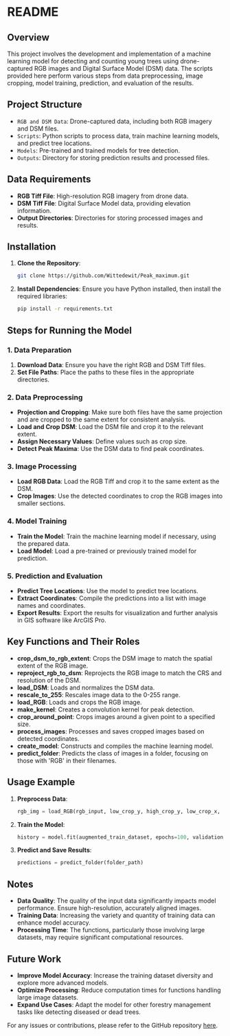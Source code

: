 # README

## Overview

This project involves the development and implementation of a machine learning model for detecting and counting young trees using drone-captured RGB images and Digital Surface Model (DSM) data. The scripts provided here perform various steps from data preprocessing, image cropping, model training, prediction, and evaluation of the results.

## Project Structure

- `RGB and DSM Data`: Drone-captured data, including both RGB imagery and DSM files.
- `Scripts`: Python scripts to process data, train machine learning models, and predict tree locations.
- `Models`: Pre-trained and trained models for tree detection.
- `Outputs`: Directory for storing prediction results and processed files.

## Data Requirements

- **RGB Tiff File**: High-resolution RGB imagery from drone data.
- **DSM Tiff File**: Digital Surface Model data, providing elevation information.
- **Output Directories**: Directories for storing processed images and results.

## Installation

1. **Clone the Repository**:
   ```bash
   git clone https://github.com/Wittedewit/Peak_maximum.git
   ```

2. **Install Dependencies**:
   Ensure you have Python installed, then install the required libraries:
   ```bash
   pip install -r requirements.txt
   ```

## Steps for Running the Model

### 1. Data Preparation

1. **Download Data**: Ensure you have the right RGB and DSM Tiff files.
2. **Set File Paths**: Place the paths to these files in the appropriate directories.

### 2. Data Preprocessing

- **Projection and Cropping**: Make sure both files have the same projection and are cropped to the same extent for consistent analysis.
- **Load and Crop DSM**: Load the DSM file and crop it to the relevant extent.
- **Assign Necessary Values**: Define values such as crop size.
- **Detect Peak Maxima**: Use the DSM data to find peak coordinates.

### 3. Image Processing

- **Load RGB Data**: Load the RGB Tiff and crop it to the same extent as the DSM.
- **Crop Images**: Use the detected coordinates to crop the RGB images into smaller sections.

### 4. Model Training

- **Train the Model**: Train the machine learning model if necessary, using the prepared data.
- **Load Model**: Load a pre-trained or previously trained model for prediction.

### 5. Prediction and Evaluation

- **Predict Tree Locations**: Use the model to predict tree locations.
- **Extract Coordinates**: Compile the predictions into a list with image names and coordinates.
- **Export Results**: Export the results for visualization and further analysis in GIS software like ArcGIS Pro.

## Key Functions and Their Roles

- **crop_dsm_to_rgb_extent**: Crops the DSM image to match the spatial extent of the RGB image.
- **reproject_rgb_to_dsm**: Reprojects the RGB image to match the CRS and resolution of the DSM.
- **load_DSM**: Loads and normalizes the DSM data.
- **rescale_to_255**: Rescales image data to the 0-255 range.
- **load_RGB**: Loads and crops the RGB image.
- **make_kernel**: Creates a convolution kernel for peak detection.
- **crop_around_point**: Crops images around a given point to a specified size.
- **process_images**: Processes and saves cropped images based on detected coordinates.
- **create_model**: Constructs and compiles the machine learning model.
- **predict_folder**: Predicts the class of images in a folder, focusing on those with 'RGB' in their filenames.

## Usage Example

1. **Preprocess Data**:
   ```python
   rgb_img = load_RGB(rgb_input, low_crop_y, high_crop_y, low_crop_x, high_crop_x, rgb_output_dir)
   ```

2. **Train the Model**:
   ```python
   history = model.fit(augmented_train_dataset, epochs=100, validation_data=normalized_val_dataset)
   ```

3. **Predict and Save Results**:
   ```python
   predictions = predict_folder(folder_path)
   ```

## Notes

- **Data Quality**: The quality of the input data significantly impacts model performance. Ensure high-resolution, accurately aligned images.
- **Training Data**: Increasing the variety and quantity of training data can enhance model accuracy.
- **Processing Time**: The functions, particularly those involving large datasets, may require significant computational resources.

## Future Work

- **Improve Model Accuracy**: Increase the training dataset diversity and explore more advanced models.
- **Optimize Processing**: Reduce computation times for functions handling large image datasets.
- **Expand Use Cases**: Adapt the model for other forestry management tasks like detecting diseased or dead trees.

For any issues or contributions, please refer to the GitHub repository [here](https://github.com/Wittedewit/Peak_maximum.git).

